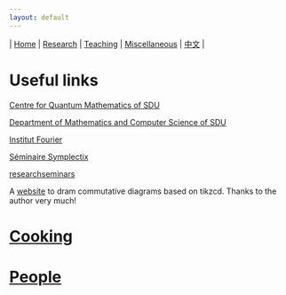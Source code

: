 ```yaml
---
layout: default
---
```



| [Home](index.md)  | [Research](research-en.md)    | [Teaching](teaching-en.md) | [Miscellaneous](miscellaneous-en.md)        | [中文](miscellaneous-ch.md) |

# Useful links

[Centre for Quantum Mathematics of SDU](https://www.sdu.dk/en/forskning/qm)

[Department of Mathematics and Computer Science of SDU](https://www.sdu.dk/en/imada)

[Institut Fourier](https://www-fourier.ujf-grenoble.fr/)

[Séminaire Symplectix](http://symplectix.blogspot.com/)

[researchseminars](https://researchseminars.org/)

A [website](https://tikzcd.yichuanshen.de/) to dram commutative diagrams based on tikzcd. Thanks to the author very much!

# [Cooking](cooking-en.md)

# [People](people-en.md)

<meta name="googlebot" content="noindex" />
